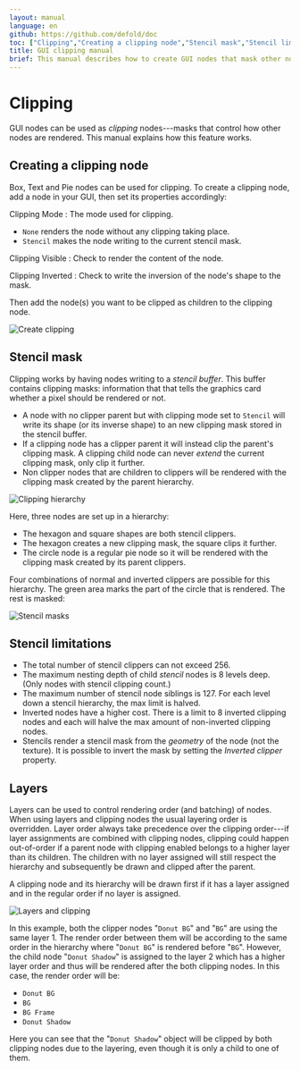 ```yaml
---
layout: manual
language: en
github: https://github.com/defold/doc
toc: ["Clipping","Creating a clipping node","Stencil mask","Stencil limitations","Layers"]
title: GUI clipping manual
brief: This manual describes how to create GUI nodes that mask other nodes through stencil clipping.
---
```


# Clipping

GUI nodes can be used as *clipping* nodes---masks that control how other nodes are rendered. This manual explains how this feature works.

## Creating a clipping node

Box, Text and Pie nodes can be used for clipping. To create a clipping node, add a node in your GUI, then set its properties accordingly:

Clipping Mode
: The mode used for clipping.
  - `None` renders the node without any clipping taking place.
  - `Stencil` makes the node writing to the current stencil mask.

Clipping Visible
: Check to render the content of the node.

Clipping Inverted
: Check to write the inversion of the node's shape to the mask.

Then add the node(s) you want to be clipped as children to the clipping node.

![Create clipping](../images/gui-clipping/create.png)

## Stencil mask

Clipping works by having nodes writing to a *stencil buffer*. This buffer contains clipping masks: information that that tells the graphics card whether a pixel should be rendered or not.

- A node with no clipper parent but with clipping mode set to `Stencil` will write its shape (or its inverse shape) to an new clipping mask stored in the stencil buffer.
- If a clipping node has a clipper parent it will instead clip the parent's clipping mask. A clipping child node can never _extend_ the current clipping mask, only clip it further.
- Non clipper nodes that are children to clippers will be rendered with the clipping mask created by the parent hierarchy.

![Clipping hierarchy](../images/gui-clipping/setup.png)

Here, three nodes are set up in a hierarchy:

- The hexagon and square shapes are both stencil clippers.
- The hexagon creates a new clipping mask, the square clips it further.
- The circle node is a regular pie node so it will be rendered with the clipping mask created by its parent clippers.

Four combinations of normal and inverted clippers are possible for this hierarchy. The green area marks the part of the circle that is rendered. The rest is masked:

![Stencil masks](../images/gui-clipping/modes.png)

## Stencil limitations

- The total number of stencil clippers can not exceed 256.
- The maximum nesting depth of child _stencil_ nodes is 8 levels deep. (Only nodes with stencil clipping count.)
- The maximum number of stencil node siblings is 127. For each level down a stencil hierarchy, the max limit is halved.
- Inverted nodes have a higher cost. There is a limit to 8 inverted clipping nodes and each will halve the max amount of non-inverted clipping nodes.
- Stencils render a stencil mask from the _geometry_ of the node (not the texture). It is possible to invert the mask by setting the *Inverted clipper* property.


## Layers

Layers can be used to control rendering order (and batching) of nodes. When using layers and clipping nodes the usual layering order is overridden. Layer order always take precedence over the clipping order---if layer assignments are combined with clipping nodes, clipping could happen out-of-order if a parent node with clipping enabled belongs to a higher layer than its children. The children with no layer assigned will still respect the hierarchy and subsequently be drawn and clipped after the parent.

<div class='sidenote' markdown='1'>
A clipping node and its hierarchy will be drawn first if it has a layer assigned and in the regular order if no layer is assigned.
</div>

![Layers and clipping](../images/gui-clipping/layers.png)

In this example, both the clipper nodes "`Donut BG`" and "`BG`" are using the same layer 1. The render order between them will be according to the same order in the hierarchy where "`Donut BG`" is rendered before "`BG`". However, the child node "`Donut Shadow`" is assigned to the layer 2 which has a higher layer order and thus will be rendered after the both clipping nodes. In this case, the render order will be:

- `Donut BG`
- `BG`
- `BG Frame`
- `Donut Shadow`

Here you can see that the "`Donut Shadow`" object will be clipped by both clipping nodes due to the layering, even though it is only a child to one of them.
